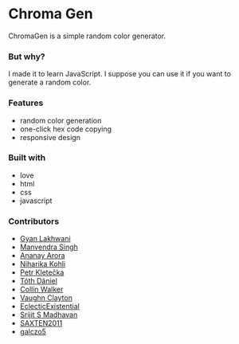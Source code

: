<!--
@Author: gyanl, ananayarora
@Date:   2017-10-01T09:54:38+05:30
@Last modified by:   eclecticexistential
@Last modified time: 2017-10-01T10:02:29+05:30
-->



# Chroma Gen

ChromaGen is a simple random color generator.

### But why?

I made it to learn JavaScript. I suppose you can use it if you want to generate a random color. 

### Features

* random color generation
* one-click hex code copying
* responsive design

### Built with

* love
* html
* css
* javascript

### Contributors

* [Gyan Lakhwani](https://github.com/gyanl)
* [Manvendra Singh](https://github.com/manu-chroma)
* [Ananay Arora](https://github.com/ananay)
* [Niharika Kohli](https://github.com/Niharika29)
* [Petr Kletečka](https://github.com/petrkle)
* [Tóth Dániel](https://github.com/xyztdanid4)
* [Collin Walker](https://github.com/collnwalkr)
* [Vaughn Clayton](https://github.com/vclayton)
* [EclecticExistential](https://github.com/eclecticexistential)
* [Srijit S Madhavan](https://github.com/srijitcoder)
* [SAXTEN2011](https://github.com/SAXTEN2011)
* [galczo5](https://github.com/galczo5)

